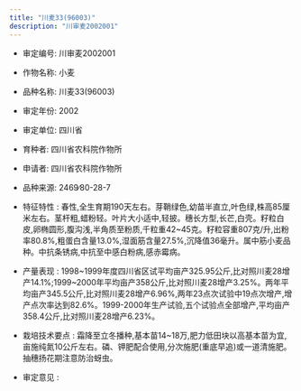 ```yaml
---
title: "川麦33(96003)"
description: "川审麦2002001"
---
```

* 审定编号:  川审麦2002001

*  作物名称:  小麦

*  品种名称:  川麦33(96003)

*  审定年份:  2002

*  审定单位:  四川省

* 育种者:  四川省农科院作物所

*  申请者:  四川省农科院作物所

*  品种来源:  2469∕80-28-7

*  特征特性 : 
春性,全生育期190天左右。芽鞘绿色,幼苗半直立,叶色绿,株高85厘米左右。茎杆粗,蜡粉轻。叶片大小适中,轻披。穗长方型,长芒,白壳。籽粒白皮,卵椭圆形,腹沟浅,半角质至粉质,千粒重42~45克。籽粒容重807克/升,出粉率80.8%,粗蛋白含量13.0%,湿面筋含量27.5%,沉降值36毫升。属中筋小麦品种。中抗条锈病,中抗至中感白粉病,感赤霉病。
 
*  产量表现 : 
1998~1999年度四川省区试平均亩产325.95公斤,比对照川麦28增产14.1%;1999~2000年平均亩产358公斤,比对照川麦28增产3.25%。两年平均亩产345.5公斤,比对照川麦28增产6.96%,两年23点次试验中19点次增产,增产点次率达到82.6%。1999-2000年生产试验,五个试验点全部增产,平均亩产358.4公斤,比对照川麦28增产6.23%。

*  栽培技术要点 : 
霜降至立冬播种,基本苗14~18万,肥力低田块以高基本苗为宜,亩施纯氮10公斤左右。磷、钾肥配合使用,分次施肥(重底早追)或一道清施肥。抽穗扬花期注意防治蚜虫。

*  审定意见 : 

